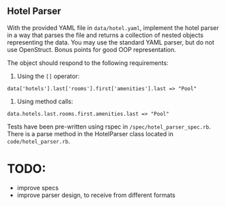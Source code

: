 Hotel Parser
------------

With the provided YAML file in `data/hotel.yaml`, implement the hotel parser in a way that parses the file and returns a collection of nested objects
representing the data. You may use the standard YAML parser, but do not use OpenStruct. Bonus points for good OOP representation.

The object should respond to the following requirements:

1. Using the `[]` operator:
  ```
  data['hotels'].last['rooms'].first['amenities'].last => "Pool"
  ```

1. Using method calls:
  ```
  data.hotels.last.rooms.first.amenities.last => "Pool"
  ```

Tests have been pre-written using rspec in `/spec/hotel_parser_spec.rb`. There is a parse method in the HotelParser class located in
`code/hotel_parser.rb`.

# TODO:
- improve specs
- improve parser design, to receive from different formats
